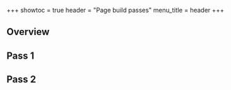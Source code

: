 +++
showtoc = true
header = "Page build passes"
menu_title = header
+++

## Overview

## Pass 1

## Pass 2
